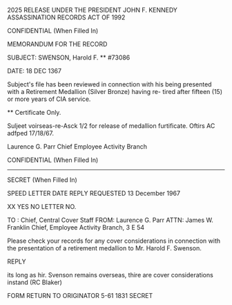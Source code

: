 2025 RELEASE UNDER THE PRESIDENT JOHN F. KENNEDY ASSASSINATION RECORDS ACT OF 1992

CONFIDENTIAL
(When Filled In)

MEMORANDUM FOR THE RECORD

SUBJECT: SWENSON, Harold F. **
#73086

DATE: 18 DEC 1367

Subject's file has been reviewed in connection with his being
presented with a Retirement Medallion (Silver Bronze) having re-
tired after fifteen (15) or more years of CIA service.

** Certificate Only.

Suljeet voirseas-re-Asck 1/2 for
release of medallion furtificate. Oftirs
AC adfped 17/18/67.

Laurence G. Parr
Chief
Employee Activity Branch

CONFIDENTIAL
(When Filled In)

---

SECRET
(When Filled In)

SPEED LETTER
DATE REPLY REQUESTED
13 December 1967

XX YES NO LETTER NO.

TO : Chief, Central Cover Staff FROM: Laurence G. Parr
ATTN: James W. Franklin Chief, Employee Activity Branch, 3 E 54

Please check your records for any cover considerations in
connection with the presentation of a retirement medallion to
Mr. Harold F. Swenson.

REPLY

its long as hir. Svenson remains overseas,
thire are cover considerations instand
(RC Blaker)

FORM RETURN TO ORIGINATOR
5-61 1831 SECRET
